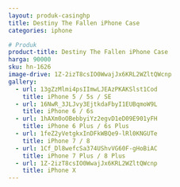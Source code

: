 ```yaml
---
layout: produk-casinghp
title: Destiny The Fallen iPhone Case
categories: iphone

# Produk
product-title: Destiny The Fallen iPhone Case
harga: 90000
sku: hn-1626
image-drive: 1Z-2izT8csIO0WwajJx6KRL2WZltQWcnp
gallery:
  - url: 13gZzMlmi4psIImwLJEAzPKAKSlst1Cod
    title: iPhone 5 / 5s / SE
  - url: 16NwR_3JLJvy3EjtkdaFbyI1EUBqmoW9L
    title: iPhone 6 / 6s
  - url: 1hAXm0oOBebbyiYz2egvD1eD09E901yFH
    title: iPhone 6 Plus / 6s Plus
  - url: 1feZ2yVetgkxInDFkWBQe9-lRl0KNGUTe
    title: iPhone 7 / 8
  - url: 1Cf_Dl8wefcSa374UShvVG60F-gHoBiAC
    title: iPhone 7 Plus / 8 Plus
  - url: 1Z-2izT8csIO0WwajJx6KRL2WZltQWcnp
    title: iPhone X
---
```

